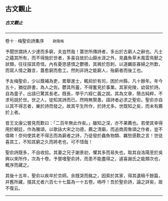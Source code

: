 

## 古文觀止

##### 古文觀止

* * *

卷十 ‧ 梅聖俞詩集序　　`歐陽脩`

予聞世謂詩人少達而多窮，夫豈然哉！蓋世所傳詩者，多出於古窮人之辭也。凡士之蘊其所有，而不得施於世者，多喜自放於山巔水涯之外，見蟲魚草木風雲鳥獸之狀類，往往探其奇怪。內有憂思感憤之鬱積，其興於怨刺，以道羈臣寡婦之所歎，而寫人情之難言，蓋愈窮而愈工。然則非詩之能窮人，殆窮者而後工也。

予友梅聖俞，少以蔭補為吏，累舉進士，輒抑於有司，困於州縣，凡十餘年。年今五十，猶從辟書，為人之佐。鬱其所蓄，不得奮見於事業。其家宛陵，幼習於詩。自為童子，出語已驚其長老。既長，學乎六經仁義之說。其為文章，簡古純粹，不求茍說於世。世之人，徒知其詩而已。然時無賢愚，語詩者必求之聖俞。聖俞亦自以其不得志者，樂於詩而發之。故其平生所作，於詩尤多。世既知之矣，而未有薦於上者。

昔王文康公嘗見而歎曰：「二百年無此作矣。」雖知之深，亦不果薦也。若使其幸得用於朝廷，作為雅頌，以歌詠大宋之功德，薦之清廟，而追商周魯頌之作者，豈不偉歟！奈何使其老不得志而為窮者之詩，乃徒發於蟲魚物類、羈愁感歎之言！世徒喜其工，不知其窮之久而將老也，可不惜哉！

聖俞詩既多，不自收拾。其妻之兄子謝景初，懼其多而易失也，取其自洛陽至於吳興以來所作，次為十卷。予嘗嗜聖俞詩，而患不能盡得之，遽喜謝氏之能類次也，輒序而藏之。

其後十五年，聖俞以疾卒於京師。余既哭而銘之，因索於其家，得其遺稿千餘篇，并舊所藏，掇其尤者六百七十七篇為一十五卷。嗚呼！吾於聖俞詩，論之詳矣，故不復云。

* * *

